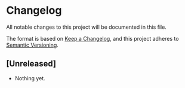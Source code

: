 # Changelog

All notable changes to this project will be documented in this file.

The format is based on [Keep a Changelog], and this project adheres to [Semantic Versioning].

## [Unreleased]

* Nothing yet.

<!-- Links -->
[keep a changelog]: https://keepachangelog.com/en/1.1.0/
[semantic versioning]: https://semver.org
